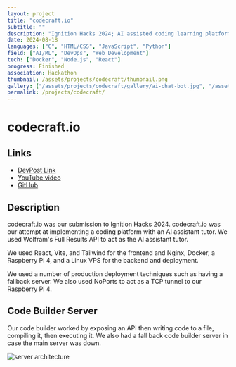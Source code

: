 ```yaml
---
layout: project
title: "codecraft.io"
subtitle: ""
description: "Ignition Hacks 2024; AI assisted coding learning platform"
date: 2024-08-18
languages: ["C", "HTML/CSS", "JavaScript", "Python"]
field: ["AI/ML", "DevOps", "Web Development"]
tech: ["Docker", "Node.js", "React"]
progress: Finished
association: Hackathon
thumbnail: /assets/projects/codecraft/thumbnail.png
gallery: ["/assets/projects/codecraft/gallery/ai-chat-bot.jpg", "/assets/projects/codecraft/gallery/debugging.jpg", "/assets/projects/codecraft/gallery/image.png", "/assets/projects/codecraft/gallery/questions.jpg", "/assets/projects/codecraft/gallery/thumbnail.png"]
permalink: /projects/codecraft/
---
```


# codecraft.io

## Links

- [DevPost Link](https://devpost.com/software/codecraft-4wr1od)
- [YouTube video](https://www.youtube.com/watch?v=69-goLnVlUo>)
- [GitHub](https://github.com/JeremyTubongbanua/codecraft.io)

## Description

codecraft.io was our submission to Ignition Hacks 2024. codecraft.io was our attempt at implementing a coding platform with an AI assistant tutor. We used Wolfram's Full Results API to act as the AI assistant tutor.

We used React, Vite, and Tailwind for the frontend and Nginx, Docker, a Raspberry Pi 4, and a Linux VPS for the backend and deployment.

We used a number of production deployment techniques such as having a fallback server. We also used NoPorts to act as a TCP tunnel to our Raspberry Pi 4.

## Code Builder Server

Our code builder worked by exposing an API then writing code to a file, compiling it, then executing it. We also had a fall back code builder server in case the main server was down.

![server architecture](https://i.imgur.com/vyrNDhD.png)
